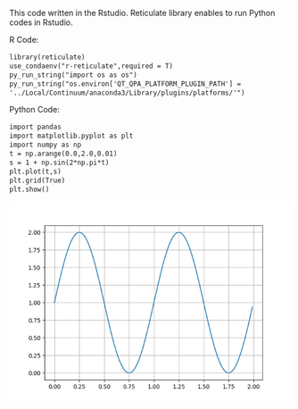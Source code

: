 This code written in the Rstudio. Reticulate library enables to run Python codes in Rstudio.

R Code:

    library(reticulate)
    use_condaenv("r-reticulate",required = T)
    py_run_string("import os as os")
    py_run_string("os.environ['QT_QPA_PLATFORM_PLUGIN_PATH'] = '../Local/Continuum/anaconda3/Library/plugins/platforms/'")

Python Code:

    import pandas
    import matplotlib.pyplot as plt
    import numpy as np
    t = np.arange(0.0,2.0,0.01)
    s = 1 + np.sin(2*np.pi*t)
    plt.plot(t,s)
    plt.grid(True)
    plt.show()

<img src="unnamed-chunk-2-1.png" width="672" />
